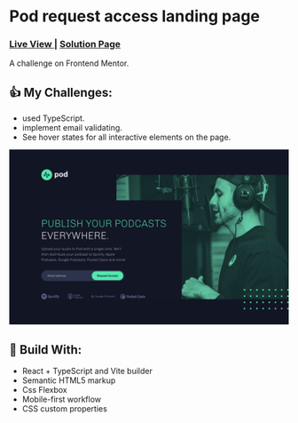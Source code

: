 <h1>Pod request access landing page</h1>
<div>
  <h3>
    <a href="https://playful-blini-96302b.netlify.app/"> Live View </a>
    <span> | </span>
    <a href="https://www.frontendmentor.io/solutions/interactive-rating-comp-reacttypescript-tpior-NEqq"> Solution Page </a>
  </h3>
</div>
<div>
  A challenge on Frontend Mentor.
</div>

## 👍 My Challenges:

- used TypeScript.
- implement email validating.
- See hover states for all interactive elements on the page.

![](./public/screenshot.jpg)

## 🎉 Build With:

- React + TypeScript and Vite builder
- Semantic HTML5 markup
- Css Flexbox
- Mobile-first workflow
- CSS custom properties
